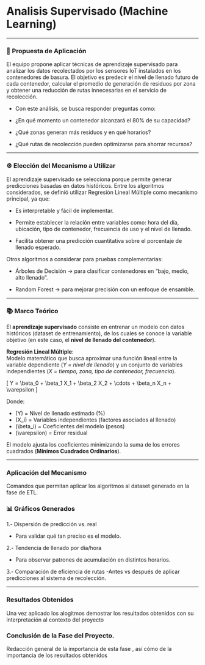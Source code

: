 # Analisis Supervisado (Machine Learning)
<HR>

### 📌 Propuesta de Aplicación

El equipo propone aplicar técnicas de aprendizaje supervisado para analizar los datos recolectados por los sensores IoT instalados en los contenedores de basura.
El objetivo es predecir el nivel de llenado futuro de cada contenedor, calcular el promedio de generación de residuos por zona y obtener una reducción de rutas innecesarias en el servicio de recolección.

- Con este análisis, se busca responder preguntas como:

- ¿En qué momento un contenedor alcanzará el 80% de su capacidad?

- ¿Qué zonas generan más residuos y en qué horarios?

- ¿Qué rutas de recolección pueden optimizarse para ahorrar recursos?

---

### ⚙️ Elección del Mecanismo a Utilizar

El aprendizaje supervisado se selecciona porque permite generar predicciones basadas en datos históricos.
Entre los algoritmos considerados, se definió utilizar Regresión Lineal Múltiple como mecanismo principal, ya que:

- Es interpretable y fácil de implementar.

- Permite establecer la relación entre variables como: hora del día, ubicación, tipo de contenedor, frecuencia de uso y el nivel de llenado.

- Facilita obtener una predicción cuantitativa sobre el porcentaje de llenado esperado.

 Otros algoritmos a considerar para pruebas complementarias:

- Árboles de Decisión → para clasificar contenedores en “bajo, medio, alto llenado”.

- Random Forest → para mejorar precisión con un enfoque de ensamble.

---

### 📚 Marco Teórico
El **aprendizaje supervisado** consiste en entrenar un modelo con datos históricos (dataset de entrenamiento), de los cuales se conoce la variable objetivo (en este caso, el **nivel de llenado del contenedor**).  

**Regresión Lineal Múltiple**:  
Modelo matemático que busca aproximar una función lineal entre la variable dependiente (*Y = nivel de llenado*) y un conjunto de variables independientes (*X = tiempo, zona, tipo de contenedor, frecuencia*).  

\[
Y = \beta_0 + \beta_1 X_1 + \beta_2 X_2 + \cdots + \beta_n X_n + \varepsilon
\]

Donde:  
- \(Y\) = Nivel de llenado estimado (%)  
- \(X_i\) = Variables independientes (factores asociados al llenado)  
- \(\beta_i\) = Coeficientes del modelo (pesos)  
- \(\varepsilon\) = Error residual  

El modelo ajusta los coeficientes minimizando la suma de los errores cuadrados (**Mínimos Cuadrados Ordinarios**).  

---


### Aplicación del Mecanismo
Comandos que permitan aplicar los algoritmos al dataset generado en la fase de ETL.


### 📊 Gráficos Generados

1.- Dispersión de predicción vs. real
   - Para validar qué tan preciso es el modelo.
     
2.- Tendencia de llenado por día/hora
   - Para observar patrones de acumulación en distintos horarios.

3.- Comparación de eficiencia de rutas
   -Antes vs después de aplicar predicciones al sistema de recolección.

---

### Resultados Obtenidos
Una vez aplicado los alogitmos demostrar los resultados obtenidos con su interpretación al contexto del proyecto


### Conclusión de la Fase del Proyecto.
Redacción general de la importancia de esta fase , así cómo de la importancia de los resultados obtenidos










